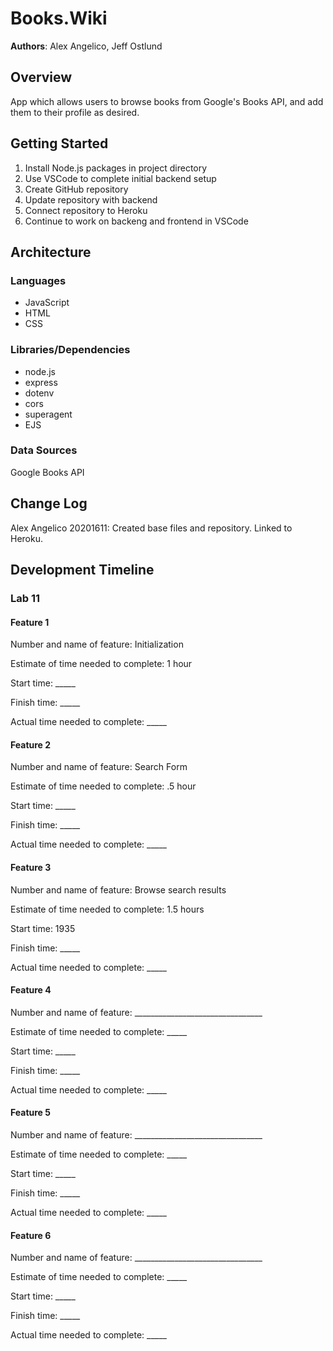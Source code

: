 # Books.Wiki

**Authors**: Alex Angelico, Jeff Ostlund

## Overview
App which allows users to browse books from Google's Books API, and add them to their profile as desired.

## Getting Started

1. Install Node.js packages in project directory
2. Use VSCode to complete initial backend setup
3. Create GitHub repository
4. Update repository with backend
5. Connect repository to Heroku
6. Continue to work on backeng and frontend in VSCode

## Architecture

### Languages

- JavaScript
- HTML
- CSS

### Libraries/Dependencies

- node.js
- express
- dotenv
- cors
- superagent
- EJS

### Data Sources

Google Books API

## Change Log

Alex Angelico 20201611: Created base files and repository. Linked to Heroku.

## Development Timeline

### Lab 11

#### Feature 1

Number and name of feature: Initialization

Estimate of time needed to complete: 1 hour

Start time: _____

Finish time: _____

Actual time needed to complete: _____

#### Feature 2

Number and name of feature: Search Form

Estimate of time needed to complete: .5 hour

Start time: _____

Finish time: _____

Actual time needed to complete: _____

#### Feature 3

Number and name of feature: Browse search results

Estimate of time needed to complete: 1.5 hours

Start time: 1935

Finish time: _____

Actual time needed to complete: _____

#### Feature 4

Number and name of feature: ________________________________

Estimate of time needed to complete: _____

Start time: _____

Finish time: _____

Actual time needed to complete: _____

#### Feature 5

Number and name of feature: ________________________________

Estimate of time needed to complete: _____

Start time: _____

Finish time: _____

Actual time needed to complete: _____

#### Feature 6

Number and name of feature: ________________________________

Estimate of time needed to complete: _____

Start time: _____

Finish time: _____

Actual time needed to complete: _____
